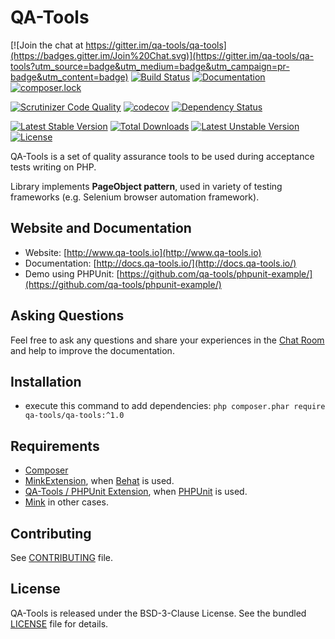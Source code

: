 # QA-Tools

[![Join the chat at https://gitter.im/qa-tools/qa-tools](https://badges.gitter.im/Join%20Chat.svg)](https://gitter.im/qa-tools/qa-tools?utm_source=badge&utm_medium=badge&utm_campaign=pr-badge&utm_content=badge)
[![Build Status](https://travis-ci.org/qa-tools/qa-tools.svg?branch=master)](https://travis-ci.org/qa-tools/qa-tools)
[![Documentation](https://readthedocs.org/projects/qa-tools/badge/?version=latest)](http://docs.qa-tools.io/en/latest/)
[![composer.lock](https://poser.pugx.org/qa-tools/qa-tools/composerlock)](https://packagist.org/packages/qa-tools/qa-tools)

[![Scrutinizer Code Quality](https://scrutinizer-ci.com/g/qa-tools/qa-tools/badges/quality-score.png?b=master)](https://scrutinizer-ci.com/g/qa-tools/qa-tools/?branch=master)
[![codecov](https://codecov.io/gh/qa-tools/qa-tools/branch/master/graph/badge.svg)](https://codecov.io/gh/qa-tools/qa-tools)
[![Dependency Status](https://www.versioneye.com/user/projects/53e1e5d1ebe4a1b38d00000a/badge.svg?style=flat)](https://www.versioneye.com/user/projects/53e1e5d1ebe4a1b38d00000a)


[![Latest Stable Version](https://poser.pugx.org/qa-tools/qa-tools/v/stable)](https://packagist.org/packages/qa-tools/qa-tools)
[![Total Downloads](https://poser.pugx.org/qa-tools/qa-tools/downloads)](https://packagist.org/packages/qa-tools/qa-tools)
[![Latest Unstable Version](https://poser.pugx.org/qa-tools/qa-tools/v/unstable)](https://packagist.org/packages/qa-tools/qa-tools)
[![License](https://poser.pugx.org/qa-tools/qa-tools/license)](https://packagist.org/packages/qa-tools/qa-tools)

QA-Tools is a set of quality assurance tools to be used during acceptance tests writing on PHP.

Library implements __PageObject pattern__, used in variety of testing frameworks (e.g. Selenium browser automation framework).

## Website and Documentation

* Website: [http://www.qa-tools.io](http://www.qa-tools.io)
* Documentation: [http://docs.qa-tools.io/](http://docs.qa-tools.io/)
* Demo using PHPUnit: [https://github.com/qa-tools/phpunit-example/](https://github.com/qa-tools/phpunit-example/)

## Asking Questions

Feel free to ask any questions and share your experiences in the [Chat Room](https://gitter.im/qa-tools/qa-tools) and help to improve the documentation.

## Installation

* execute this command to add dependencies: `php composer.phar require qa-tools/qa-tools:^1.0`

## Requirements

* [Composer](https://getcomposer.org/download/)
* [MinkExtension](https://github.com/Behat/MinkExtension), when [Behat](https://github.com/Behat/Behat) is used.
* [QA-Tools / PHPUnit Extension](https://github.com/qa-tools/phpunit-extension), when [PHPUnit](https://github.com/sebastianbergmann/phpunit) is used.
* [Mink](https://github.com/minkphp/Mink) in other cases.

## Contributing

See [CONTRIBUTING](CONTRIBUTING.md) file.

## License

QA-Tools is released under the BSD-3-Clause License. See the bundled [LICENSE](LICENSE) file for details.
